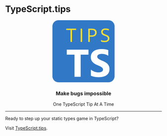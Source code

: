 # TypeScript.tips

<p align="center">
  <a href="https://typescript.tips/">
    <img alt="TypeScript.tips logo" src="public/logo.png" width="200" height="200" style="max-width: 100%;" />
  </a>
</p>

<h3 align="center">Make bugs impossible</h3>
<p align="center">One TypeScript Tip At A Time</p>

---

Ready to step up your static types game in TypeScript?

Visit [TypeScript.tips](https://typescript.tips/).
